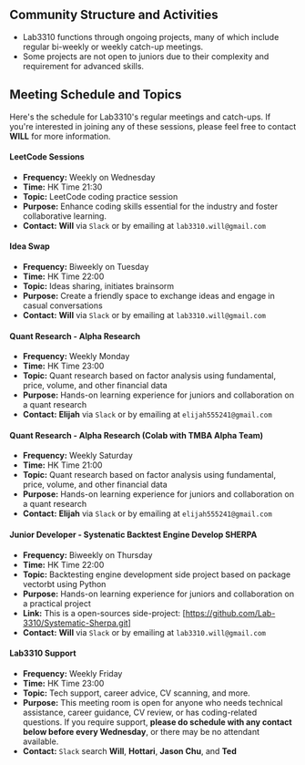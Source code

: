 ## Community Structure and Activities

- Lab3310 functions through ongoing projects, many of which include regular bi-weekly or weekly catch-up meetings.
- Some projects are not open to juniors due to their complexity and requirement for advanced skills.

## Meeting Schedule and Topics

Here's the schedule for Lab3310's regular meetings and catch-ups. 
If you're interested in joining any of these sessions, please feel free to contact **WILL** for more information.

#### LeetCode Sessions

- **Frequency:** Weekly on Wednesday
- **Time:** HK Time 21:30
- **Topic:** LeetCode coding practice session
- **Purpose:** Enhance coding skills essential for the industry and foster collaborative learning.
- **Contact:**  **Will** via `Slack` or by emailing at `lab3310.will@gmail.com`

#### Idea Swap 

- **Frequency:** Biweekly on Tuesday
- **Time:** HK Time 22:00
- **Topic:** Ideas sharing, initiates brainsorm 
- **Purpose:** Create a friendly space to exchange ideas and engage in casual conversations
- **Contact:**  **Will** via `Slack` or by emailing at `lab3310.will@gmail.com`

#### Quant Research - Alpha Research

- **Frequency:** Weekly Monday
- **Time:** HK Time 23:00
- **Topic:** Quant research based on factor analysis using fundamental, price, volume, and other financial data
- **Purpose:** Hands-on learning experience for juniors and collaboration on a quant research
- **Contact:**  **Elijah** via `Slack` or by emailing at `elijah555241@gmail.com`

#### Quant Research - Alpha Research (Colab with TMBA Alpha Team)

- **Frequency:** Weekly Saturday
- **Time:** HK Time 21:00
- **Topic:** Quant research based on factor analysis using fundamental, price, volume, and other financial data
- **Purpose:** Hands-on learning experience for juniors and collaboration on a quant research
- **Contact:**  **Elijah** via `Slack` or by emailing at `elijah555241@gmail.com`
#### Junior Developer - Systenatic Backtest Engine Develop SHERPA

- **Frequency:** Biweekly on Thursday
- **Time:** HK Time 22:00
- **Topic:** Backtesting engine development side project based on package vectorbt using Python
- **Purpose:** Hands-on learning experience for juniors and collaboration on a practical project
- **Link:** This is a open-sources side-project: [https://github.com/Lab-3310/Systematic-Sherpa.git]
- **Contact:**  **Will** via `Slack` or by emailing at `lab3310.will@gmail.com`

#### Lab3310 Support

- **Frequency:** Weekly Friday
- **Time:** HK Time 23:00
- **Topic:** Tech support, career advice, CV scanning, and more.
- **Purpose:** This meeting room is open for anyone who needs technical assistance, career guidance, CV review, or has coding-related questions. If you require support, **please do schedule with any contact below before every Wednesday**, or there may be no attendant available.
- **Contact:**  `Slack` search **Will**, **Hottari**, **Jason Chu**, and **Ted**